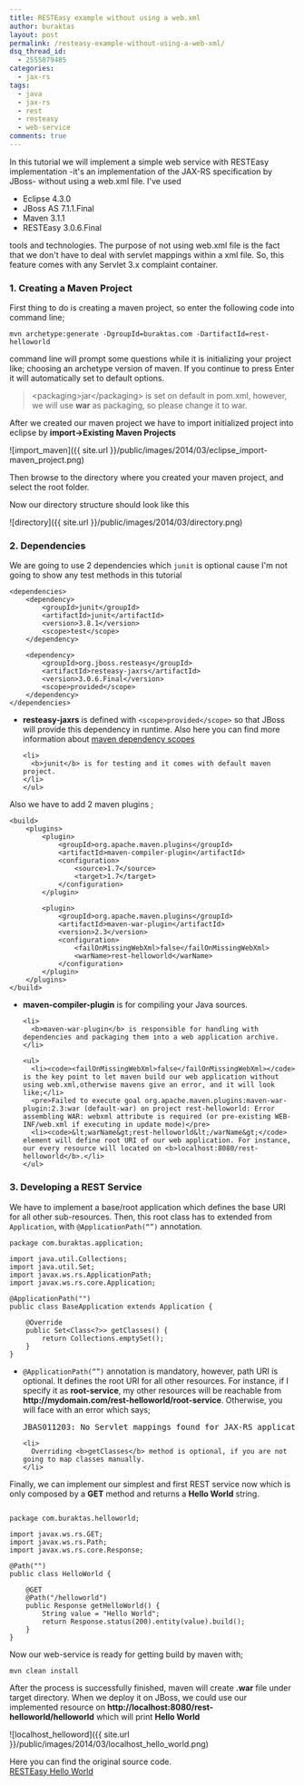 ```yaml
---
title: RESTEasy example without using a web.xml
author: buraktas
layout: post
permalink: /resteasy-example-without-using-a-web-xml/
dsq_thread_id:
  - 2555079485
categories:
  - jax-rs
tags:
  - java
  - jax-rs
  - rest
  - resteasy
  - web-service
comments: true
---
```

In this tutorial we will implement a simple web service with RESTEasy implementation -it's an implementation of the JAX-RS specification by JBoss- without using a web.xml file. I've used

<!--more-->

<div>
  <ul>
    <li>
      Eclipse 4.3.0
    </li>
    <li>
      JBoss AS 7.1.1.Final
    </li>
    <li>
      Maven 3.1.1
    </li>
    <li>
      RESTEasy 3.0.6.Final
    </li>
  </ul>
</div>

tools and technologies. The purpose of not using web.xml file is the fact that we don't have to deal with servlet mappings within a xml file. So, this feature comes with any Servlet 3.x complaint container.

<h3> 1. Creating a Maven Project </h3>

First thing to do is creating a maven project, so enter the following code into command line;

```
mvn archetype:generate -DgroupId=buraktas.com -DartifactId=rest-helloworld
```

command line will prompt some questions while it is initializing your project like; choosing an archetype version of maven. If you continue to press Enter it will automatically set to default options.

<blockquote>
&lt;packaging&gt;jar&lt;/packaging&gt; is set on default in pom.xml, however, we will use <b>war</b> as packaging, so please change it to war.
</blockquote>

After we created our maven project we have to import initialized project into eclipse by <b>import->Existing Maven Projects</b>

![import_maven]({{ site.url }}/public/images/2014/03/eclipse_import-maven_project.png)

Then browse to the directory where you created your maven project, and select the root folder.

Now our directory structure should look like this

![directory]({{ site.url }}/public/images/2014/03/directory.png)

<h3> 2. Dependencies </h3>

We are going to use 2 dependencies which <code>junit</code> is optional cause I'm not going to show any test methods in this tutorial 

<pre>
<code class="language-default">&lt;dependencies&gt;
	&lt;dependency&gt;
		&lt;groupId&gt;junit&lt;/groupId&gt;
		&lt;artifactId&gt;junit&lt;/artifactId&gt;
		&lt;version&gt;3.8.1&lt;/version&gt;
		&lt;scope&gt;test&lt;/scope&gt;
	&lt;/dependency&gt;

	&lt;dependency&gt;
		&lt;groupId&gt;org.jboss.resteasy&lt;/groupId&gt;
		&lt;artifactId&gt;resteasy-jaxrs&lt;/artifactId&gt;
		&lt;version&gt;3.0.6.Final&lt;/version&gt;
		&lt;scope&gt;provided&lt;/scope&gt;
	&lt;/dependency&gt;
&lt;/dependencies&gt;</code>
</pre>

<div>
  <ul>
    <li>
      <b>resteasy-jaxrs</b> is defined with <code>&lt;scope&gt;provided&lt;/scope&gt;</code> so that JBoss will provide this dependency in runtime. Also here you can find more information about <a href="http://maven.apache.org/guides/introduction/introduction-to-dependency-mechanism.html" title="maven dependency scopes" target="_blank">maven dependency scopes</a>
    </li>

    <li>
      <b>junit</b> is for testing and it comes with default maven project.
    </li> 
    </ul>
</div> 

Also we have to add 2 maven plugins ;
      
<pre>
<code class="language-default">&lt;build&gt;
	&lt;plugins&gt;
		&lt;plugin&gt;
			&lt;groupId&gt;org.apache.maven.plugins&lt;/groupId&gt;
			&lt;artifactId&gt;maven-compiler-plugin&lt;/artifactId&gt;
			&lt;configuration&gt;
				&lt;source&gt;1.7&lt;/source&gt;
				&lt;target&gt;1.7&lt;/target&gt;
			&lt;/configuration&gt;
		&lt;/plugin&gt;

		&lt;plugin&gt;
			&lt;groupId&gt;org.apache.maven.plugins&lt;/groupId&gt;
			&lt;artifactId&gt;maven-war-plugin&lt;/artifactId&gt;
			&lt;version&gt;2.3&lt;/version&gt;
			&lt;configuration&gt;
				&lt;failOnMissingWebXml&gt;false&lt;/failOnMissingWebXml&gt;
				&lt;warName&gt;rest-helloworld&lt;/warName&gt;
			&lt;/configuration&gt;
		&lt;/plugin&gt;
	&lt;/plugins&gt;
&lt;/build&gt;</code>
</pre>
      
<div>
  <ul>
    <li>
      <b>maven-compiler-plugin</b> is for compiling your Java sources.
    </li>

    <li>
      <b>maven-war-plugin</b> is responsible for handling with dependencies and packaging them into a web application archive.
    </li>

    <ul>
      <li><code><failOnMissingWebXml>false</failOnMissingWebXml></code> is the key point to let maven build our web application without     using web.xml,otherwise mavens give an error, and it will look like;</li>
      <pre>Failed to execute goal org.apache.maven.plugins:maven-war-plugin:2.3:war (default-war) on project rest-helloworld: Error assembling WAR: webxml attribute is required (or pre-existing WEB-INF/web.xml if executing in update mode)</pre>
      <li><code>&lt;warName&gt;rest-helloworld&lt;/warName&gt;</code> element will define root URI of our web application. For instance, our every resource will located on <b>localhost:8080/rest-helloworld</b>.</li>
    </ul>
  </ul>
</div>
      
<h3> 3. Developing a REST Service </h3>
We have to implement a base/root application which defines the base URI for all other sub-resources. Then, this root class has to extended from <code>Application</code>, with <code>@ApplicationPath(&#8220;&#8221;)</code> annotation.
      
<pre>
<code class="language-java">package com.buraktas.application;

import java.util.Collections;
import java.util.Set;
import javax.ws.rs.ApplicationPath;
import javax.ws.rs.core.Application;

@ApplicationPath("")
public class BaseApplication extends Application {

    @Override
    public Set&lt;Class&lt;?&gt;&gt; getClasses() {
        return Collections.emptySet();
    }
}</code>
</pre>
      
<div>
  <ul>
    <li>
      <code>@ApplicationPath(&#8220;&#8221;)</code> annotation is mandatory, however, path URI is optional. It defines the root URI for all other resources. For instance, if I specify it as <b>root-service</b>, my other resources will be reachable from <b>http://mydomain.com/rest-helloworld/root-service</b>. Otherwise, you will face with an error which says;
    </li>
<pre>
JBAS011203: No Servlet mappings found for JAX-RS application: com.buraktas.application.BaseApplication either annotate it with @ApplicationPath or add a servlet-mapping in web.xml
</pre>
          
    <li>
      Overriding <b>getClasses</b> method is optional, if you are not going to map classes manually.
    </li>
  </ul>
</div>
      
Finally, we can implement our simplest and first REST service now which is only composed by a <b>GET</b> method and returns a <b>Hello World</b> string.
      
<pre>
<code class="language-java">
package com.buraktas.helloworld;

import javax.ws.rs.GET;
import javax.ws.rs.Path;
import javax.ws.rs.core.Response;

@Path("")
public class HelloWorld {

    @GET
    @Path("/helloworld")
    public Response getHelloWorld() {
        String value = "Hello World";
        return Response.status(200).entity(value).build();
    }
}</code>
</pre>
      
Now our web-service is ready for getting build by maven with;
      
```
mvn clean install
```

After the process is successfully finished, maven will create <b>.war</b> file under target directory. When we deploy it on JBoss, we could use our implemented resource on <b>http://localhost:8080/rest-helloworld/helloworld</b> which will print <b>Hello World</b>
      
![localhost_helloword]({{ site.url }}/public/images/2014/03/localhost_hello_world.png)
      
Here you can find the original source code. <br>
<a href="https://github.com/flexelem/resteasy_hello_world" title="RESTEasy Hello World" target="_blank">RESTEasy Hello World</a>